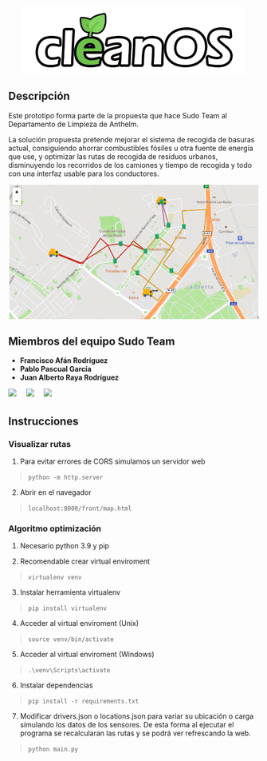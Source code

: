<p align="center">

<img src="https://raw.githubusercontent.com/Juanal07/recogida-residuos/main/front/img/cleanos.png?token=GHSAT0AAAAAABKWIXK55FROERACWJSBX7BGYSSSPSA"  />

</p>

## Descripción

Este prototipo forma parte de la propuesta que hace Sudo Team al Departamento de Limpieza de Anthelm.

La solución propuesta pretende mejorar el sistema de recogida de basuras actual,
consiguiendo ahorrar combustibles fósiles u otra fuente de energía que use, y optimizar las rutas de recogida de residuos urbanos,
disminuyendo los recorridos de los camiones y tiempo de recogida y todo con una interfaz usable para los conductores.

<p align="center">
<img src="https://raw.githubusercontent.com/Juanal07/recogida-residuos/main/front/img/rutas.png?token=GHSAT0AAAAAABKWIXK5OKROQG7MYHT4CPF2YSSTPMA" width="500" />
</p>

## Miembros del equipo Sudo Team

- **Francisco Afán Rodríguez**
- **Pablo Pascual García**
- **Juan Alberto Raya Rodríguez**

[<img src="https://avatars.githubusercontent.com/u/45666661?v=4" width="100px;"/><sub><b></b></sub>](https://github.com/N3oZ3r0)&nbsp;&nbsp;&nbsp;&nbsp;
[<img src="https://avatars.githubusercontent.com/u/59370966?v=4" width="100px;"/><sub><b></b></sub>](https://github.com/pablopascu99)&nbsp;&nbsp;&nbsp;&nbsp;
[<img src="https://avatars.githubusercontent.com/u/22559891?v=4" width="100px;"/><sub><b></b></sub>](https://github.com/juanal07)&nbsp;&nbsp;&nbsp;&nbsp;

## Instrucciones

### Visualizar rutas

1. Para evitar errores de CORS simulamos un servidor web

> `python -m http.server`

2. Abrir en el navegador

> `localhost:8000/front/map.html`

### Algoritmo optimización

1. Necesario python 3.9 y pip

2. Recomendable crear virtual enviroment

> `virtualenv venv`

3. Instalar herramienta virtualenv

> `pip install virtualenv`

4. Acceder al virtual enviroment (Unix)

> `source venv/bin/activate`

5. Acceder al virtual enviroment (Windows)

> `.\venv\Scripts\activate`

6. Instalar dependencias

> `pip install -r requirements.txt`

7. Modificar drivers.json o locations.json para variar su ubicación o carga simulando
   los datos de los sensores. De esta forma al ejecutar
   el programa se recalcularan las rutas y se podrá ver refrescando la web.

> `python main.py`
